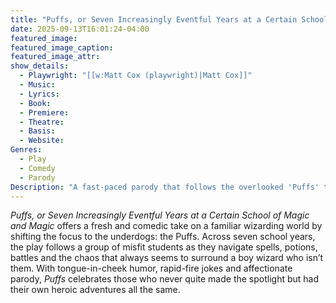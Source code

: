 ```yaml
---
title: "Puffs, or Seven Increasingly Eventful Years at a Certain School of Magic and Magic"
date: 2025-09-13T16:01:24-04:00
featured_image:
featured_image_caption: 
featured_image_attr:
show_details: 
  - Playwright: "[[w:Matt Cox (playwright)|Matt Cox]]"
  - Music: 
  - Lyrics: 
  - Book: 
  - Premiere: 
  - Theatre: 
  - Basis: 
  - Website: 
Genres:
  - Play
  - Comedy
  - Parody
Description: "A fast-paced parody that follows the overlooked 'Puffs' through seven increasingly ridiculous years at a certain school of magic and magic."
---
```

*Puffs, or Seven Increasingly Eventful Years at a Certain School of Magic and Magic* offers a fresh and comedic take on a familiar wizarding world by shifting the focus to the underdogs: the Puffs. Across seven school years, the play follows a group of misfit students as they navigate spells, potions, battles and the chaos that always seems to surround a boy wizard who isn’t them. With tongue-in-cheek humor, rapid-fire jokes and affectionate parody, *Puffs* celebrates those who never quite made the spotlight but had their own heroic adventures all the same.

